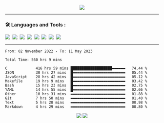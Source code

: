 <p align="center">
  <img src="https://metrics.lecoq.io/LouisLanganay?template=classic&base=header%2C%20activity%2C%20community%2C%20repositories%2C%20metadata&base.indepth=false&base.hireable=false&base.skip=false&config.timezone=Europe%2FParis&config.display=large">
</p>

<hr>

### :hammer_and_wrench: Languages and Tools :
<div>
  <img src="https://img.shields.io/badge/C-00599C?style=for-the-badge&logo=c&logoColor=white"/>&nbsp;
  <img src="https://img.shields.io/badge/node.js-6DA55F?style=for-the-badge&logo=node.js&logoColor=white"/>&nbsp;
  <img src="https://img.shields.io/badge/JavaScript-323330?style=for-the-badge&logo=javascript&logoColor=F7DF1E"/>&nbsp;
  <img src="https://img.shields.io/badge/HTML5-E34F26?style=for-the-badge&logo=html5&logoColor=white"/>&nbsp;
  <img src="https://img.shields.io/badge/MongoDB-%234ea94b.svg?style=for-the-badge&logo=mongodb&logoColor=white"/>&nbsp;
  <img src="https://img.shields.io/badge/NPM-%23CB3837.svg?style=for-the-badge&logo=npm&logoColor=white"/>&nbsp;
  <img src="https://img.shields.io/badge/json-5E5C5C?style=for-the-badge&logo=json&logoColor=white"/>&nbsp;
  <img src="https://img.shields.io/badge/Fedora-294172?style=for-the-badge&logo=fedora&logoColor=white"/>&nbsp;

</div>

<hr>

<p align="center">
<!--START_SECTION:waka-->

```text
From: 02 November 2022 - To: 11 May 2023

Total Time: 560 hrs 9 mins

C             416 hrs 59 mins ███████████████████▬▬▬▬▬▬   74.44 %
JSON          30 hrs 27 mins  █▬▬▬▬▬▬▬▬▬▬▬▬▬▬▬▬▬▬▬▬▬▬▬▬   05.44 %
JavaScript    28 hrs 42 mins  █▬▬▬▬▬▬▬▬▬▬▬▬▬▬▬▬▬▬▬▬▬▬▬▬   05.12 %
Makefile      19 hrs 9 mins   █▬▬▬▬▬▬▬▬▬▬▬▬▬▬▬▬▬▬▬▬▬▬▬▬   03.42 %
Bash          15 hrs 23 mins  █▬▬▬▬▬▬▬▬▬▬▬▬▬▬▬▬▬▬▬▬▬▬▬▬   02.75 %
YAML          14 hrs 55 mins  █▬▬▬▬▬▬▬▬▬▬▬▬▬▬▬▬▬▬▬▬▬▬▬▬   02.66 %
Other         10 hrs 31 mins  ▬▬▬▬▬▬▬▬▬▬▬▬▬▬▬▬▬▬▬▬▬▬▬▬▬   01.88 %
Git           7 hrs 50 mins   ▬▬▬▬▬▬▬▬▬▬▬▬▬▬▬▬▬▬▬▬▬▬▬▬▬   01.40 %
Text          5 hrs 28 mins   ▬▬▬▬▬▬▬▬▬▬▬▬▬▬▬▬▬▬▬▬▬▬▬▬▬   00.98 %
Markdown      4 hrs 29 mins   ▬▬▬▬▬▬▬▬▬▬▬▬▬▬▬▬▬▬▬▬▬▬▬▬▬   00.80 %
```

<!--END_SECTION:waka-->
</p>

<p align="center">
  <img src="https://visitor-badge.laobi.icu/badge?page_id=LouisLanganay.LouisLanganay">
  <img src=https://img.shields.io/badge/Wakatime%20Best%20Rank-189-blue">
</p>
